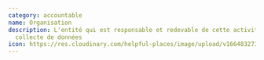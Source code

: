 ```yaml
---
category: accountable
name: Organisation
description: L'entité qui est responsable et redevable de cette activité de
  collecte de données
icon: https://res.cloudinary.com/helpful-places/image/upload/v1664832733/dtpr-icons/accountable/org_gjp0zf.svg
---
```

